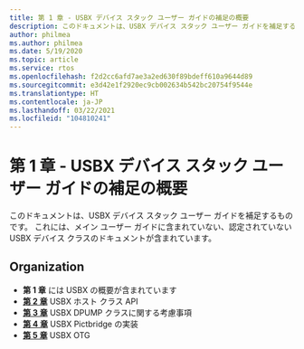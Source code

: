 ```yaml
---
title: 第 1 章 - USBX デバイス スタック ユーザー ガイドの補足の概要
description: このドキュメントは、USBX デバイス スタック ユーザー ガイドを補足するものです。 これには、メイン ユーザー ガイドに含まれていない、認定されていない USBX デバイス クラスのドキュメントが含まれています。
author: philmea
ms.author: philmea
ms.date: 5/19/2020
ms.topic: article
ms.service: rtos
ms.openlocfilehash: f2d2cc6afd7ae3a2ed630f89bdeff610a9644d89
ms.sourcegitcommit: e3d42e1f2920ec9cb002634b542bc20754f9544e
ms.translationtype: HT
ms.contentlocale: ja-JP
ms.lasthandoff: 03/22/2021
ms.locfileid: "104810241"
---
```

# <a name="chapter-1---introduction-to-the-usbx-device-stack-user-guide-supplement"></a>第 1 章 - USBX デバイス スタック ユーザー ガイドの補足の概要

このドキュメントは、USBX デバイス スタック ユーザー ガイドを補足するものです。 これには、メイン ユーザー ガイドに含まれていない、認定されていない USBX デバイス クラスのドキュメントが含まれています。

## <a name="organization"></a>Organization

- **第 1 章** には USBX の概要が含まれています
- [**第 2 章**](usbx-device-stack-supplemental-2.md) USBX ホスト クラス API
- [**第 3 章**](usbx-device-stack-supplemental-3.md) USBX DPUMP クラスに関する考慮事項
- [**第 4 章**](usbx-device-stack-supplemental-4.md) USBX Pictbridge の実装
- [**第 5 章**](usbx-device-stack-supplemental-5.md) USBX OTG
